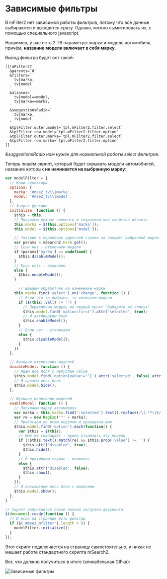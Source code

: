 # Зависимые фильтры

В mFilter2 нет зависимой работы фильтров, потому что все данные выбираются и выводятся сразу. Однако, можно сымитировать их, с помощью специального javascript.

Например, у вас есть 2 ТВ параметра: марка и модель автомобиля, причём, **название модели включает в себя марку**.

Вывод фильтра будет вот такой:

```modx
[[!mFilter2?
  &parents=`0`
  &filters=`
    tv|marka,
    tv|model
  `
  &aliases=`
    tv|model==model,
    tv|marka==marka,
  `
  &suggestionsRadio=`
    tv|marka,
    tv|model
  `
  &tplFilter.outer.model=`tpl.mFilter2.filter.select`
  &tplFilter.row.model=`tpl.mFilter2.filter.option`
  &tplFilter.outer.marka=`tpl.mFilter2.filter.select`
  &tplFilter.row.marka=`tpl.mFilter2.filter.option`
]]
```

*&suggestionsRadio нам нужен для нормальной работы select фильтров*.

Теперь пишем скрипт, который будет скрывать модели автомобилей, название которых **не начинается на выбранную марку**:

```js
var modelFilter = {
  // Наши селекторы
  options: {
    marka: '#mse2_tv\\|marka',
    model: '#mse2_tv\\|model',
  },
  // Запуск функции
  initialize: function () {
    $this = this;
    // Получаем нужные элементы и сохраняем как свойства объекта
    this.marka = $(this.options['marka']);
    this.model = $(this.options['model']);

    // Смотрим в параметры адресной строки на предмет выбранной марки
    var params = mSearch2.Hash.get();
    // Если нет - отключаем модели
    if (params['marka'] == undefined) {
      $this.disableModel();
    }
    // Если есть - включаем
    else {
      $this.enableModel();
    }

      // Вешаем обработчик на изменение марки
    this.marka.find('select').on('change', function () {
      // Если что-то выбрано, то включаем модели
      if ($(this).val() != '') {
        // Переключим модель на первый пункт "Выберите из списка"
        $this.model.find('option:first').attr('selected', true);
        // И активируем блок
        $this.enableModel();
      }
      // Если нет - отключаем
      else {
        $this.disableModel();
      }
    })
  },

  // Функция отключения моделей
  disableModel: function () {
    // Ищем все поля с непустым value
    $this.model.find('option[value!=""]').attr('selected', false).attr('disabled', true);
    // И прячем весь блок
    $this.model.hide();
  },

  // Функция включения моделей
  enableModel: function () {
    // Получаем марку автомобиля
    var marka = this.marka.find(':selected').text().replace(/\(.*?\)$/, '').replace(/\s+$/, '');
    var re = new RegExp('^' + marka);
    // Пробегаем по всем моделям и проверяем имя
    $this.model.find('option').each(function() {
      var $this = $(this);
      // Имя не совпадает - нужно отключить эту модель
      if (!$this.text().match(re) && $this.prop('value') != '') {
        $this.attr('disabled', true);
        $this.hide();
      }
      // В противном случае - включить
      else {
        $this.attr('disabled', false);
        $this.show();
      }
    });
    // И показываем весь блок с моделями
    $this.model.show();
  },
}

// Скрипт запускается после полной загрузки документа
$(document).ready(function () {
  // И если на странице есть фильтры
  if ($('#mse2_mfilter').length > 0) {
    modelFilter.initialize();
  }
});
```

Этот скрипт подключается на страницу самостоятельно, и никак не мешает работе стандартного скрипта mSearch2.

Вот, что должно получиться в итоге (кликабельная GIFка):

![Зависимые фильтры](https://file.modx.pro/files/4/a/3/4a32ca06fe335d43de148c0faf640e04.gif)
